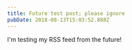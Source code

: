 ```yaml
---
title: Future test post; please ignore
pubDate: 2018-08-13T15:03:52.888Z
---
```


I'm testing my RSS feed from the future!
